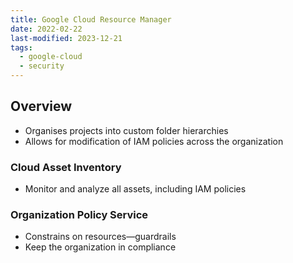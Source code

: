 ```yaml
---
title: Google Cloud Resource Manager
date: 2022-02-22
last-modified: 2023-12-21
tags:
  - google-cloud
  - security
---
```


## Overview

- Organises projects into custom folder hierarchies
- Allows for modification of IAM policies across the organization

### Cloud Asset Inventory

- Monitor and analyze all assets, including IAM policies

### Organization Policy Service

- Constrains on resources—guardrails
- Keep the organization in compliance
